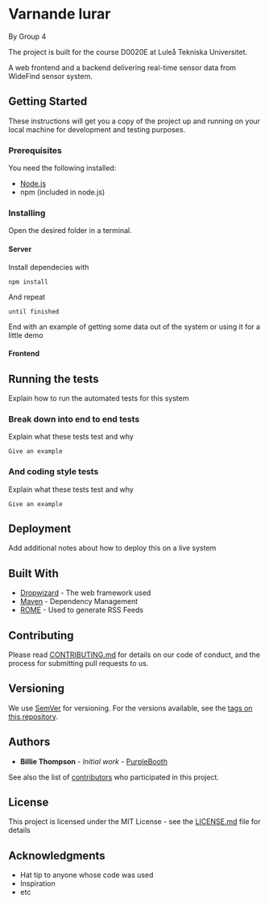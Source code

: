 # Varnande lurar

By
 Group 4


The project is built for the course D0020E at Luleå Tekniska Universitet. 


A web frontend and a backend delivering real-time sensor data from WideFind sensor system.

## Getting Started

These instructions will get you a copy of the project up and running on your local machine for development and testing purposes.

### Prerequisites

You need the following installed:

- [Node.js](https://nodejs.org)
- npm (included in node.js) 

### Installing

Open the desired folder in a terminal.

#### Server

Install dependecies with
```
npm install
```

And repeat

```
until finished
```

End with an example of getting some data out of the system or using it for a little demo


#### Frontend



## Running the tests

Explain how to run the automated tests for this system

### Break down into end to end tests

Explain what these tests test and why

```
Give an example
```

### And coding style tests

Explain what these tests test and why

```
Give an example
```

## Deployment

Add additional notes about how to deploy this on a live system

## Built With

* [Dropwizard](http://www.dropwizard.io/1.0.2/docs/) - The web framework used
* [Maven](https://maven.apache.org/) - Dependency Management
* [ROME](https://rometools.github.io/rome/) - Used to generate RSS Feeds

## Contributing

Please read [CONTRIBUTING.md](https://gist.github.com/PurpleBooth/b24679402957c63ec426) for details on our code of conduct, and the process for submitting pull requests to us.

## Versioning

We use [SemVer](http://semver.org/) for versioning. For the versions available, see the [tags on this repository](https://github.com/your/project/tags). 

## Authors

* **Billie Thompson** - *Initial work* - [PurpleBooth](https://github.com/PurpleBooth)

See also the list of [contributors](https://github.com/your/project/contributors) who participated in this project.

## License

This project is licensed under the MIT License - see the [LICENSE.md](LICENSE.md) file for details

## Acknowledgments

* Hat tip to anyone whose code was used
* Inspiration
* etc

